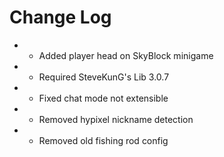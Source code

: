 # Change Log

* + Added player head on SkyBlock minigame
* * Required SteveKunG's Lib 3.0.7
* * Fixed chat mode not extensible
* - Removed hypixel nickname detection
* - Removed old fishing rod config